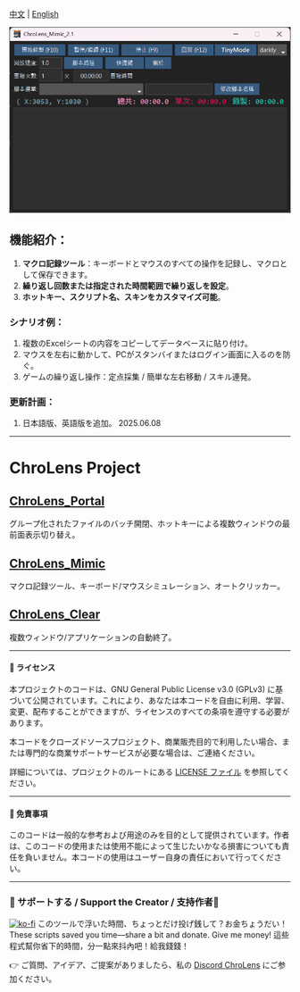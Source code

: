 [中文](./README.md) | [English](./README_EN.md)

![ChroLens_Mimic](./ChroLens_Mimic2.1.png)

## 機能紹介：
1.  **マクロ記録ツール**：キーボードとマウスのすべての操作を記録し、マクロとして保存できます。
2.  **繰り返し回数または指定された時間範囲で繰り返しを設定**。
3.  **ホットキー、スクリプト名、スキンをカスタマイズ可能**。

### シナリオ例：
1.  複数のExcelシートの内容をコピーしてデータベースに貼り付け。
2.  マウスを左右に動かして、PCがスタンバイまたはログイン画面に入るのを防ぐ。
3.  ゲームの繰り返し操作：定点採集 / 簡単な左右移動 / スキル連発。

### 更新計画：
1.  日本語版、英語版を追加。
2025.06.08

---

# ChroLens Project

## [ChroLens_Portal](https://github.com/Lucienwooo/ChroLens_Portal)
グループ化されたファイルのバッチ開閉、ホットキーによる複数ウィンドウの最前面表示切り替え。

## [ChroLens_Mimic](https://github.com/Lucienwooo/ChroLens_Mimic)
マクロ記録ツール、キーボード/マウスシミュレーション、オートクリッカー。

## [ChroLens_Clear](https://github.com/Lucienwooo/ChroLens_Clear)
複数ウィンドウ/アプリケーションの自動終了。

---

#### 📄 ライセンス

本プロジェクトのコードは、GNU General Public License v3.0 (GPLv3) に基づいて公開されています。これにより、あなたは本コードを自由に利用、学習、変更、配布することができますが、ライセンスのすべての条項を遵守する必要があります。

本コードをクローズドソースプロジェクト、商業販売目的で利用したい場合、または専門的な商業サポートサービスが必要な場合は、ご連絡ください。

詳細については、プロジェクトのルートにある [LICENSE ファイル](LICENSE) を参照してください。

---

#### 📄 免責事項

このコードは一般的な参考および用途のみを目的として提供されています。作者は、このコードの使用または使用不能によって生じたいかなる損害についても責任を負いません。本コードの使用はユーザー自身の責任において行ってください。

---

### 💸 サポートする / Support the Creator / 支持作者💸
[![ko-fi](https://ko-fi.com/img/githubbutton_sm.svg)](https://ko-fi.com/B0B51FBVA8)
このツールで浮いた時間、ちょっとだけ投げ銭して？お金ちょうだい！
These scripts saved you time—share a bit and donate. Give me money!
這些程式幫你省下的時間，分一點來抖內吧！給我錢錢！

👉 ご質問、アイデア、ご提案がありましたら、私の [Discord ChroLens](https://discord.gg/72Kbs4WPPn) にご参加ください。